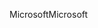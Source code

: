 <span data-ttu-id="c2487-101">Microsoft</span><span class="sxs-lookup"><span data-stu-id="c2487-101">Microsoft</span></span>